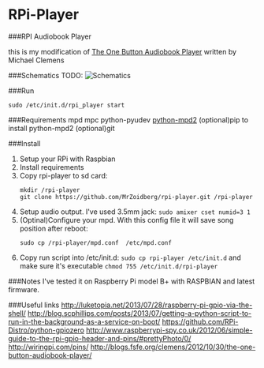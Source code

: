 RPi-Player
=========

###RPI Audiobook Player

this is my modification of [The One Button Audiobook Player](http://blogs.fsfe.org/clemens/2012/10/30/the-one-button-audiobook-player/) written by Michael Clemens

###Schematics
TODO:
![Schematics]()

###Run
```Shell
sudo /etc/init.d/rpi_player start
```

###Requirements
mpd
mpc
python-pyudev
[python-mpd2](https://github.com/Mic92/python-mpd2)
(optional)pip to install python-mpd2
(optional)git

###Install
1. Setup your RPi with Raspbian
2. Install requirements
3. Copy rpi-player to sd card:
   ```Shell
   mkdir /rpi-player
   git clone https://github.com/MrZoidberg/rpi-player.git /rpi-player
   ```
4. Setup audio output. I've used 3.5mm jack: ```sudo amixer cset numid=3 1```
5. (Optinal)Configure your mpd. With this config file it will save song position after reboot:
   ```Shell
   sudo cp /rpi-player/mpd.conf  /etc/mpd.conf
   ```
6. Copy run script into /etc/init.d: ```sudo cp rpi-player /etc/init.d``` and
   make sure it's executable ```chmod 755 /etc/init.d/rpi-player```

###Notes
I've tested it on Raspberry Pi model B+ with RASPBIAN and latest firmware.

###Useful links
http://luketopia.net/2013/07/28/raspberry-pi-gpio-via-the-shell/
http://blog.scphillips.com/posts/2013/07/getting-a-python-script-to-run-in-the-background-as-a-service-on-boot/
https://github.com/RPi-Distro/python-gpiozero
http://www.raspberrypi-spy.co.uk/2012/06/simple-guide-to-the-rpi-gpio-header-and-pins/#prettyPhoto/0/
http://wiringpi.com/pins/
http://blogs.fsfe.org/clemens/2012/10/30/the-one-button-audiobook-player/
